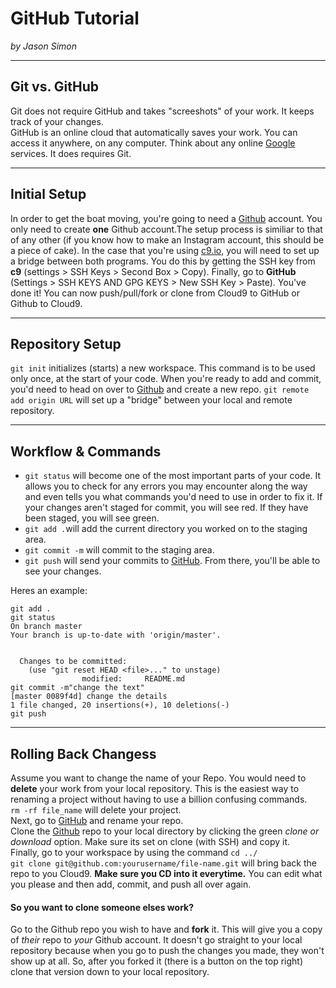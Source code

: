 # GitHub Tutorial

_by Jason Simon_

---
## Git vs. GitHub
Git does not require GitHub and takes "screeshots" of your work. It keeps track of your changes.   
GitHub is an online cloud that automatically saves your work. You can access it anywhere, on any computer. Think about any online [Google](https://www.google.com/) services. It does requires Git.



---
## Initial Setup
In order to get the boat moving, you're going to  need a [Github](https://github.com/) account. You only need to create **one** Github account.The setup process is similiar to that of any other (if you know how to make an Instagram account, this should be a piece of cake). In the case that you're using [c9.io](https://aws.amazon.com/cloud9/?origin=c9io), you will need to set up a bridge between both programs. You do this by getting the SSH key from **c9** (settings > SSH Keys > Second Box > Copy). Finally, go to **GitHub** (Settings > SSH KEYS AND GPG KEYS > New SSH Key > Paste). You've done it! You can now push/pull/fork or clone from Cloud9 to GitHub or Github to Cloud9.


---
## Repository Setup
`git init` initializes (starts) a new workspace. This command is to be used only once, at the start of your code. When you're ready to add and commit, you'd need to head on over to [Github](https://github.com/) and create a new repo. `git remote add origin URL` will set up a "bridge" between your local and remote repository.


---
## Workflow & Commands
* `git status` will become one of the most important parts of your code. It allows you to check for any errors you may encounter along the way and even tells you what commands you'd need to use in order to fix it. If your changes aren't staged for commit, you will see red. If they have been staged, you will see green.
* `git add .`will add the current directory you worked on to the staging area.  
* `git commit -m` will commit to the staging area. 
* `git push` will send your commits to [GitHub](https://github.com/). From there, you'll be able to see your changes.  

Heres an example:  
```
git add .  
git status  
On branch master  
Your branch is up-to-date with 'origin/master'.  

  
  Changes to be committed:  
    (use "git reset HEAD <file>..." to unstage)  
                modified:     README.md
git commit -m"change the text"  
[master 0089f4d] change the details  
1 file changed, 20 insertions(+), 10 deletions(-)
git push
```



---
## Rolling Back Changess
Assume you want to change the name of your Repo. You would need to **delete** your work from your local repository. This is the easiest way to renaming a project without having to use a billion confusing commands.  
`rm -rf file_name` will delete your project.  
Next, go to [GitHub](https://github.com/) and rename your repo.  
Clone the [Github](https://github.com/) repo to your local directory by clicking the green _clone or download_ option. Make sure its set on clone (with SSH) and copy it.  
Finally, go to your workspace by using the command `cd ../`   
`git clone git@github.com:yourusername/file-name.git` will bring back the repo to you Cloud9. **Make sure you CD into it everytime.** You can edit what you please and then add, commit, and push all over again.  



#### So you want to clone someone elses work?  
Go to the Github repo you wish to have and **fork** it. This will give you a copy of _their_ repo to _your_ Github account. It doesn't go straight to your local repository because when you go to push the changes you made, they won't show up at all. So, after you forked it (there is a button on the top right) clone that version down to your local repository.